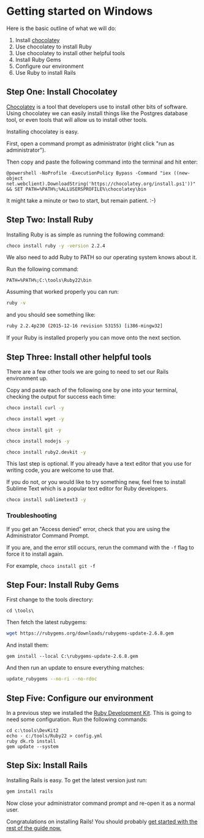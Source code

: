 # Getting started on Windows

Here is the basic outline of what we will do:

1. Install [chocolatey](https://chocolatey.org/)
2. Use chocolatey to install Ruby
3. Use chocolatey to install other helpful tools
4. Install Ruby Gems
5. Configure our environment
6. Use Ruby to install Rails

## Step One: Install Chocolatey

[Chocolatey](https://chocolatey.org/) is a tool that developers use to install other bits of software. Using chocolatey we can easily install things like the Postgres database tool, or even tools that will allow us to install other tools.

Installing chocolatey is easy.

First, open a command prompt as administrator (right click "run as administrator").

Then copy and paste the following command into the terminal and hit enter:

```
@powershell -NoProfile -ExecutionPolicy Bypass -Command "iex ((new-object net.webclient).DownloadString('https://chocolatey.org/install.ps1'))" && SET PATH=%PATH%;%ALLUSERSPROFILE%\chocolatey\bin
```

It might take a minute or two to start, but remain patient. :-)

## Step Two: Install Ruby

Installing Ruby is as simple as running the following command:

```sh
choco install ruby -y -version 2.2.4
```

We also need to add Ruby to PATH so our operating system knows about it.

Run the following command:

```
PATH=%PATH%;C:\tools\Ruby22\bin
```

Assuming that worked properly you can run:

```sh
ruby -v
```

and you should see something like:

```sh
ruby 2.2.4p230 (2015-12-16 revision 53155) [i386-mingw32]
```

If your Ruby is installed properly you can move onto the next section.

## Step Three: Install other helpful tools

There are a few other tools we are going to need to set our Rails environment up.

Copy and paste each of the following one by one into your terminal, checking the output for success each time:

```sh
choco install curl -y
```

```sh
choco install wget -y
```

```sh
choco install git -y
```

```sh
choco install nodejs -y
```

```sh
choco install ruby2.devkit -y
```

This last step is optional. If you already have a text editor that you use for writing code, you are welcome to use that.

If you do not, or you would like to try something new, feel free to install Sublime Text which is a popular text editor for Ruby developers.

```sh
choco install sublimetext3 -y
```

### Troubleshooting

If you get an "Access denied" error, check that you are using the Administrator Command Prompt.

If you are, and the error still occurs, rerun the command with the `-f` flag to force it to install again.

For example, `choco install git -f`

## Step Four: Install Ruby Gems

First change to the tools directory:

```
cd \tools\
```

Then fetch the latest rubygems:

```sh
wget https://rubygems.org/downloads/rubygems-update-2.6.8.gem
```

And install them:

```
gem install --local C:\rubygems-update-2.6.8.gem
```

And then run an update to ensure everything matches:

```sh
update_rubygems --no-ri --no-rdoc
```

## Step Five: Configure our environment

In a previous step we installed the [Ruby Development Kit](http://rubyinstaller.org/add-ons/devkit/). This is going to need some configuration. Run the following commands:

```
cd c:\tools\DevKit2
echo - c:/tools/Ruby22 > config.yml
ruby dk.rb install
gem update --system
```

## Step Six: Install Rails

Installing Rails is easy. To get the latest version just run:

```sh
gem install rails
```

Now close your administrator command prompt and re-open it as a normal user.

Congratulations on installing Rails! You should probably [get started with the rest of the guide now.](/guides/installfest/getting_started)
